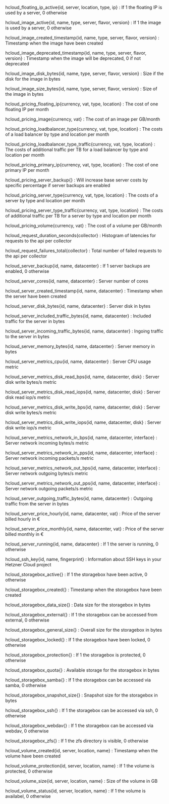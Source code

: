 hcloud_floating_ip_active{id, server, location, type, ip}
: If 1 the floating IP is used by a server, 0 otherwise

hcloud_image_active{id, name, type, server, flavor, version}
: If 1 the image is used by a server, 0 otherwise

hcloud_image_created_timestamp{id, name, type, server, flavor, version}
: Timestamp when the image have been created

hcloud_image_deprecated_timestamp{id, name, type, server, flavor, version}
: Timestamp when the image will be deprecated, 0 if not deprecated

hcloud_image_disk_bytes{id, name, type, server, flavor, version}
: Size if the disk for the image in bytes

hcloud_image_size_bytes{id, name, type, server, flavor, version}
: Size of the image in bytes

hcloud_pricing_floating_ip{currency, vat, type, location}
: The cost of one floating IP per month

hcloud_pricing_image{currency, vat}
: The cost of an image per GB/month

hcloud_pricing_loadbalancer_type{currency, vat, type, location}
: The costs of a load balancer by type and location per month

hcloud_pricing_loadbalancer_type_traffic{currency, vat, type, location}
: The costs of additional traffic per TB for a load balancer by type and location per month

hcloud_pricing_primary_ip{currency, vat, type, location}
: The cost of one primary IP per month

hcloud_pricing_server_backup{}
: Will increase base server costs by specific percentage if server backups are enabled

hcloud_pricing_server_type{currency, vat, type, location}
: The costs of a server by type and location per month

hcloud_pricing_server_type_traffic{currency, vat, type, location}
: The costs of additional traffic per TB for a server by type and location per month

hcloud_pricing_volume{currency, vat}
: The cost of a volume per GB/month

hcloud_request_duration_seconds{collector}
: Histogram of latencies for requests to the api per collector

hcloud_request_failures_total{collector}
: Total number of failed requests to the api per collector

hcloud_server_backup{id, name, datacenter}
: If 1 server backups are enabled, 0 otherwise

hcloud_server_cores{id, name, datacenter}
: Server number of cores

hcloud_server_created_timestamp{id, name, datacenter}
: Timestamp when the server have been created

hcloud_server_disk_bytes{id, name, datacenter}
: Server disk in bytes

hcloud_server_included_traffic_bytes{id, name, datacenter}
: Included traffic for the server in bytes

hcloud_server_incoming_traffic_bytes{id, name, datacenter}
: Ingoing traffic to the server in bytes

hcloud_server_memory_bytes{id, name, datacenter}
: Server memory in bytes

hcloud_server_metrics_cpu{id, name, datacenter}
: Server CPU usage metric

hcloud_server_metrics_disk_read_bps{id, name, datacenter, disk}
: Server disk write bytes/s metric

hcloud_server_metrics_disk_read_iops{id, name, datacenter, disk}
: Server disk read iop/s metric

hcloud_server_metrics_disk_write_bps{id, name, datacenter, disk}
: Server disk write bytes/s metric

hcloud_server_metrics_disk_write_iops{id, name, datacenter, disk}
: Server disk write iop/s metric

hcloud_server_metrics_network_in_bps{id, name, datacenter, interface}
: Server network incoming bytes/s metric

hcloud_server_metrics_network_in_pps{id, name, datacenter, interface}
: Server network incoming packets/s metric

hcloud_server_metrics_network_out_bps{id, name, datacenter, interface}
: Server network outgoing bytes/s metric

hcloud_server_metrics_network_out_pps{id, name, datacenter, interface}
: Server network outgoing packets/s metric

hcloud_server_outgoing_traffic_bytes{id, name, datacenter}
: Outgoing traffic from the server in bytes

hcloud_server_price_hourly{id, name, datacenter, vat}
: Price of the server billed hourly in €

hcloud_server_price_monthly{id, name, datacenter, vat}
: Price of the server billed monthly in €

hcloud_server_running{id, name, datacenter}
: If 1 the server is running, 0 otherwise

hcloud_ssh_key{id, name, fingerprint}
: Information about SSH keys in your Hetzner Cloud project

hcloud_storagebox_active{}
: If 1 the storagebox have been active, 0 otherwise

hcloud_storagebox_created{}
: Timestamp when the storagebox have been created

hcloud_storagebox_data_size{}
: Data size for the storagebox in bytes

hcloud_storagebox_external{}
: If 1 the storagebox can be accessed from external, 0 otherwise

hcloud_storagebox_general_size{}
: Overall size for the storagebox in bytes

hcloud_storagebox_locked{}
: If 1 the storagebox have been locked, 0 otherwise

hcloud_storagebox_protection{}
: If 1 the storagebox is protected, 0 otherwise

hcloud_storagebox_quota{}
: Available storage for the storagebox in bytes

hcloud_storagebox_samba{}
: If 1 the storagebox can be accessed via samba, 0 otherwise

hcloud_storagebox_snapshot_size{}
: Snapshot size for the storagebox in bytes

hcloud_storagebox_ssh{}
: If 1 the storagebox can be accessed via ssh, 0 otherwise

hcloud_storagebox_webdav{}
: If 1 the storagebox can be accessed via webdav, 0 otherwise

hcloud_storagebox_zfs{}
: If 1 the zfs directory is visible, 0 otherwise

hcloud_volume_created{id, server, location, name}
: Timestamp when the volume have been created

hcloud_volume_protection{id, server, location, name}
: If 1 the volume is protected, 0 otherwise

hcloud_volume_size{id, server, location, name}
: Size of the volume in GB

hcloud_volume_status{id, server, location, name}
: If 1 the volume is availabel, 0 otherwise
